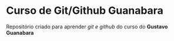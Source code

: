 # Curso de Git/Github Guanabara
 Repositório criado para aprender *git e github* do curso do **Gustavo Guanabara**
